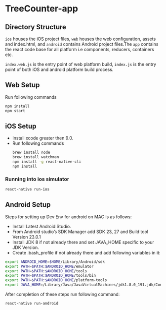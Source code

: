 # TreeCounter-app

## Directory Structure

`ios` houses the iOS project files, `web` houses the web configuration, assets and index.html, and `android` contains Android project files.The `app` contains the react code base for all platform i.e components, reducers, containers etc.

`index.web.js` is the entry point of web platform build, `index.js` is the entry point of both iOS and android platform build process.

## Web Setup

Run following commands

```bash
npm install
npm start
```

## iOS Setup

* Install xcode greater then 9.0.
* Run following commands
  ```bash
  brew install node
  brew install watchman
  npm install -g react-native-cli
  npm install
  ```

### Running into ios simulator

```bash
react-native run-ios
```

## Android Setup

Steps for setting up Dev Env for android on MAC is as follows:

* Install Latest Android Studio.
* From Android studio’s SDK Manager add SDK 23, 27 and Build tool Version 23.0.1
* Install JDK 8 if not already there and set JAVA_HOME specific to your JDK Version.
* Create .bash_profile if not already there and add following variables in it:

```bash
export ANDROID_HOME=$HOME/Library/Android/sdk
export PATH=$PATH:$ANDROID_HOME/emulator
export PATH=$PATH:$ANDROID_HOME/tools
export PATH=$PATH:$ANDROID_HOME/tools/bin
export PATH=$PATH:$ANDROID_HOME/platform-tools
export JAVA_HOME=/Library/Java/JavaVirtualMachines/jdk1.8.0_191.jdk/Contents/Home
```

After completion of these steps run following command:

```bash
react-native run-android
```
